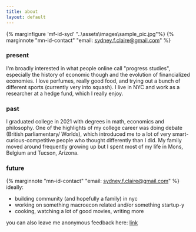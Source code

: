 ```yaml
---
title: about
layout: default
---
```

{% marginfigure 'mf-id-syd' "..\assets\images\sample_pic.jpg"%}
{% marginnote "mn-id-contact" "email: sydney.f.claire@gmail.com" %}

### present
I'm broadly interested in what people online call "progress studies", especially
the history of economic though and the evolution of financialized economies. I love perfumes, really good food, and trying out a bunch of different sports (currently very into squash).
I live in NYC and work as a researcher at a hedge fund, which I really
enjoy.

### past
I graduated college in 2021 with degrees in math, economics and philosophy.
One of the highlights of my college career was doing debate (British parliamentary/
  Worlds), which introduced me to a lot of very smart-curious-competitive people
  who thought differently than I did.
My family moved around frequently growing up but I spent
most of my life in Mons, Belgium and Tucson, Arizona.

### future
{% marginnote "mn-id-contact" "email: sydney.f.claire@gmail.com" %}
ideally:
- building community (and hopefully a family) in nyc
- working on something macroecon related and/or something startup-y
- cooking, watching a lot of good movies, writing more

you can also leave me anonymous feedback here: <a href="https://admonymous.co/sydney_claire">link</a>
